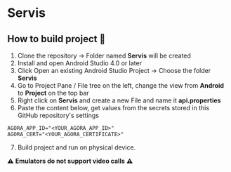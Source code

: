 # Servis

## How to build project 🤔
1. Clone the repository -> Folder named **Servis** will be created
2. Install and open Android Studio 4.0 or later
3. Click Open an existing Android Studio Project -> Choose the folder **Servis**
4. Go to Project Pane / File tree on the left, change the view from **Android** to **Project** on the top bar
5. Right click on **Servis** and create a new File and name it **api.properties**
6. Paste the content below, get values from the secrets stored in this GitHub repository's settings

```
AGORA_APP_ID="<YOUR_AGORA_APP_ID>"
AGORA_CERT="<YOUR_AGORA_CERTIFICATE>"
```

7. Build project and run on physical device.

⚠️ **Emulators do not support video calls** ⚠️
